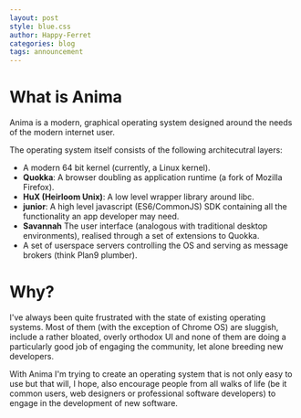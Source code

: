 ```yaml
---
layout: post
style: blue.css
author: Happy-Ferret
categories: blog
tags: announcement
---
```


# What is Anima

Anima is a modern, graphical operating system designed around the needs of the modern internet  user.

The operating system itself consists of the following architecutral layers:

* A modern 64 bit kernel (currently, a Linux kernel).
* **Quokka**: A browser doubling as application runtime (a fork of Mozilla Firefox).
* **HuX (Heirloom Unix)**: A low level wrapper library around  libc.
* **junior**: A high level javascript (ES6/CommonJS) SDK containing all the functionality an app developer may need. 
* **Savannah** The user interface (analogous with traditional desktop environments), realised through a set of extensions to Quokka.
* A  set of userspace servers controlling the OS and serving as message brokers (think Plan9 plumber).


# Why?
I've always been quite frustrated with the state of existing operating systems.
Most of them (with the exception of Chrome OS) are sluggish, include a rather bloated, overly orthodox UI
and none of them are doing a particularly good job of engaging the community, let alone breeding new 
developers.

With Anima I'm trying to create an operating system that is not only easy to use but that will, I hope, also
encourage people from all walks of life (be it common users, web designers or professional software
developers) to engage in the development of new software.
